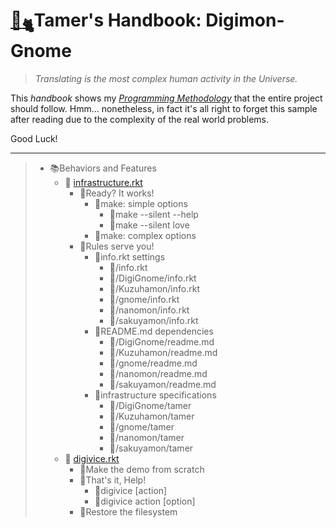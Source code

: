 # [🏡](http://gyoudmon.org/~wargrey:DigiGnome)[<sub>🐈</sub>](http://gyoudmon.org/~wargrey:DigiGnome)Tamer's Handbook: Digimon-Gnome

> _Translating is the most complex human activity in the Universe._

This _handbook_ shows my _[Programming
Methodology](https://github.com/digital-world/wargrey)_ that the entire
project should follow. Hmm... nonetheless, in fact it's all right to
forget this sample after reading due to the complexity of the real world
problems.

Good Luck!

---

> + 📚Behaviors and Features
>     + 📖
[infrastructure.rkt](http://gyoudmon.org/~wargrey:DigiGnome/infrastructure.rkt)
>       + 📑Ready? It works!
>         + 📑make: simple options
>           + 📑make --silent --help
>           + 📑make --silent love
>         + 📑make: complex options
>       + 📑Rules serve you!
>         + 📑info.rkt settings
>           + 📑/info.rkt
>           + 📑/DigiGnome/info.rkt
>           + 📑/Kuzuhamon/info.rkt
>           + 📑/gnome/info.rkt
>           + 📑/nanomon/info.rkt
>           + 📑/sakuyamon/info.rkt
>         + 📑README.md dependencies
>           + 📑/DigiGnome/readme.md
>           + 📑/Kuzuhamon/readme.md
>           + 📑/gnome/readme.md
>           + 📑/nanomon/readme.md
>           + 📑/sakuyamon/readme.md
>         + 📑infrastructure specifications
>           + 📑/DigiGnome/tamer
>           + 📑/Kuzuhamon/tamer
>           + 📑/gnome/tamer
>           + 📑/nanomon/tamer
>           + 📑/sakuyamon/tamer
>     + 📖
[digivice.rkt](http://gyoudmon.org/~wargrey:DigiGnome/digivice.rkt)
>       + 📑Make the demo from scratch
>       + 📑That's it, Help!
>         + 📑digivice [action]
>         + 📑digivice action [option]
>       + 📑Restore the filesystem
